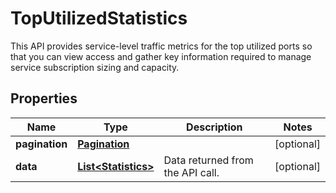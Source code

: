 

# TopUtilizedStatistics

This API provides service-level traffic metrics for the top utilized ports so that you can view access and gather key information required to manage service subscription sizing and capacity.

## Properties

| Name | Type | Description | Notes |
|------------ | ------------- | ------------- | -------------|
|**pagination** | [**Pagination**](Pagination.md) |  |  [optional] |
|**data** | [**List&lt;Statistics&gt;**](Statistics.md) | Data returned from the API call. |  [optional] |



